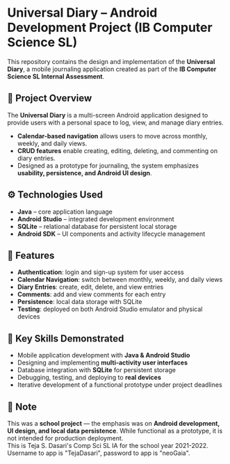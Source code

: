 # Universal Diary – Android Development Project (IB Computer Science SL)

This repository contains the design and implementation of the **Universal Diary**, a mobile journaling application created as part of the **IB Computer Science SL Internal Assessment**.  

## 📖 Project Overview
The **Universal Diary** is a multi-screen Android application designed to provide users with a personal space to log, view, and manage diary entries.  
- **Calendar-based navigation** allows users to move across monthly, weekly, and daily views.  
- **CRUD features** enable creating, editing, deleting, and commenting on diary entries.  
- Designed as a prototype for journaling, the system emphasizes **usability, persistence, and Android UI design**.  

## ⚙️ Technologies Used
- **Java** – core application language  
- **Android Studio** – integrated development environment  
- **SQLite** – relational database for persistent local storage  
- **Android SDK** – UI components and activity lifecycle management  

## 📝 Features
- **Authentication**: login and sign-up system for user access  
- **Calendar Navigation**: switch between monthly, weekly, and daily views  
- **Diary Entries**: create, edit, delete, and view entries  
- **Comments**: add and view comments for each entry  
- **Persistence**: local data storage with SQLite  
- **Testing**: deployed on both Android Studio emulator and physical devices  

## 🔑 Key Skills Demonstrated
- Mobile application development with **Java & Android Studio**  
- Designing and implementing **multi-activity user interfaces**  
- Database integration with **SQLite** for persistent storage  
- Debugging, testing, and deploying to **real devices**  
- Iterative development of a functional prototype under project deadlines  

## 📌 Note
This was a **school project** — the emphasis was on **Android development, UI design, and local data persistence**. While functional as a prototype, it is not intended for production deployment.  
This is Teja S. Dasari's Comp Sci SL IA for the school year 2021-2022. Username to app is "TejaDasari", password to app is "neoGaia".
